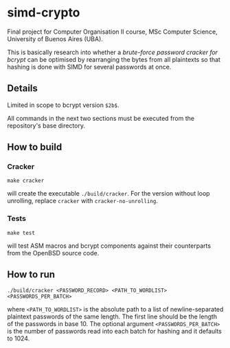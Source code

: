 # simd-crypto

Final project for Computer Organisation II course, MSc Computer Science,
University of Buenos Aires (UBA).

This is basically research into whether a *brute-force password cracker for bcrypt*
can be optimised by rearranging the bytes from all plaintexts so that hashing
is done with SIMD for several passwords at once.

## Details

Limited in scope to bcrypt version `$2b$`.

All commands in the next two sections must be executed from the repository's
base directory.

## How to build

### Cracker

```make cracker```

will create the executable `./build/cracker`. For the version without loop unrolling,
replace `cracker` with `cracker-no-unrolling`.

### Tests

```make test```

will test ASM macros and bcrypt components against their counterparts from
the OpenBSD source code.

## How to run

```./build/cracker <PASSWORD_RECORD> <PATH_TO_WORDLIST> <PASSWORDS_PER_BATCH>```

where `<PATH_TO_WORDLIST>` is the absolute path to a list of newline-separated
plaintext passwords of the same length. The first line should be the length
of the passwords in base 10.
The optional argument `<PASSWORDS_PER_BATCH>` is the number of passwords read
into each batch for hashing and it defaults to 1024.
